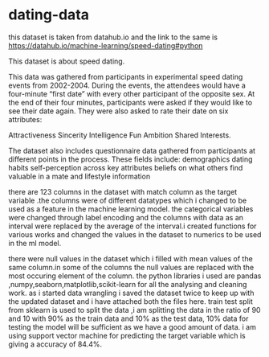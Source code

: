 # dating-data

this dataset is taken from datahub.io and the link to the same is https://datahub.io/machine-learning/speed-dating#python

This dataset is about speed dating.

This data was gathered from participants in experimental speed dating events from 2002-2004. During the events, the attendees would have a four-minute “first date” with every other participant of the opposite sex. At the end of their four minutes, participants were asked if they would like to see their date again. They were also asked to rate their date on six attributes:

Attractiveness
Sincerity
Intelligence
Fun
Ambition
Shared Interests.

The dataset also includes questionnaire data gathered from participants at different points in the process. These fields include:
demographics
dating habits
self-perception across key attributes
beliefs on what others find valuable in a mate
and lifestyle information

there are 123 columns in the dataset with match column as the target variable .the columns were of different datatypes which i changed to be used as a feature in the machine learning model.
the categorical variables were changed through label encoding and the columns with data as an interval were replaced by the average of the interval.i created functions for various works and changed the values in the dataset to numerics to be used in the ml model.

there were null values in the dataset which i filled with mean values of the same column.in some of the columns the null values are replaced with the most occuring element of the column.
the python libraries i used are pandas ,numpy,seaborn,matplotlib,scikit-learn for all the analysing and cleaning work.
as i started data wrangling i saved the dataset twice to keep up with the updated dataset and i have attached both the files here.
train test split from sklearn is used to split the data ,i am splitting the data in the ratio of 90 and 10 with 90% as the train data and 10% as the test data, 10% data for testing the model will be sufficient as we have a good amount of data.
i am using support vector machine for predicting the target variable which is giving a accuracy of 84.4%.


